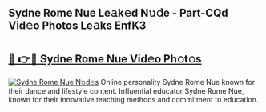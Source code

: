 ## Sydne Rome Nue Le𝚊k𝚎d N𝚞𝚍e - Part-CQd Vid𝚎o Photos Le𝚊ks EnfK3

# <h2><a href="http://fb3edj.evod.top/?m=Sydne+Rome+Nue">🔗 👉🔴 Sydne Rome Nue Vid𝚎o Ph𝚘t𝚘s</a></h2>

[![Sydne Rome Nue N𝚞d𝚎s](https://i.imgur.com/8V9OHl7.gif)](http://fb3edj.evod.top/?m=Sydne+Rome+Nue)
Online personality Sydne Rome Nue known for their dance and lifestyle content. Influential educator Sydne Rome Nue, known for their innovative teaching methods and commitment to education. 
